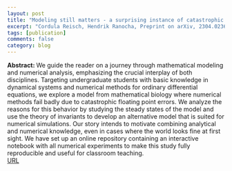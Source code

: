 ```yaml
---
layout: post
title: "Modeling still matters - a surprising instance of catastrophic floating point errors in mathematical biology and numerical methods for ODEs"
excerpt: "Cordula Reisch, Hendrik Ranocha, Preprint on arXiv, 2304.02365 (2023)"
tags: [publication]
comments: false
category: blog
---
```


<b>Abstract: </b>We guide the reader on a journey through mathematical modeling and numerical analysis, emphasizing the crucial interplay of both disciplines. Targeting undergraduate students with basic knowledge in dynamical systems and numerical methods for ordinary differential equations, we explore a model from mathematical biology where numerical methods fail badly due to catastrophic floating point errors. We analyze the reasons for this behavior by studying the steady states of the model and use the theory of invariants to develop an alternative model that is suited for numerical simulations. Our story intends to motivate combining analytical and numerical knowledge, even in cases where the world looks fine at first sight. We have set up an online repository containing an interactive notebook with all numerical experiments to make this study fully reproducible and useful for classroom teaching.<br>
<a href="https://doi.org/10.48550/arXiv.2304.02365">URL</a>

